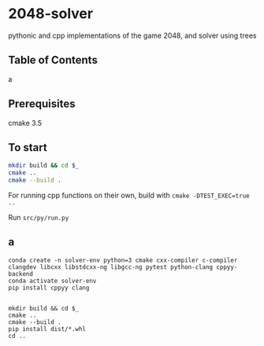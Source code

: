 # 2048-solver

pythonic and cpp implementations of the game 2048, and solver using trees

## Table of Contents

a

## Prerequisites

cmake 3.5

## To start

```bash
mkdir build && cd $_
cmake ..
cmake --build .
```

For running cpp functions on their own, build with `cmake -DTEST_EXEC=true ..`

Run `src/py/run.py`

## a
```
conda create -n solver-env python=3 cmake cxx-compiler c-compiler clangdev libcxx libstdcxx-ng libgcc-ng pytest python-clang cppyy-backend
conda activate solver-env
pip install cppyy clang


mkdir build && cd $_
cmake ..
cmake --build .
pip install dist/*.whl
cd ..

```

